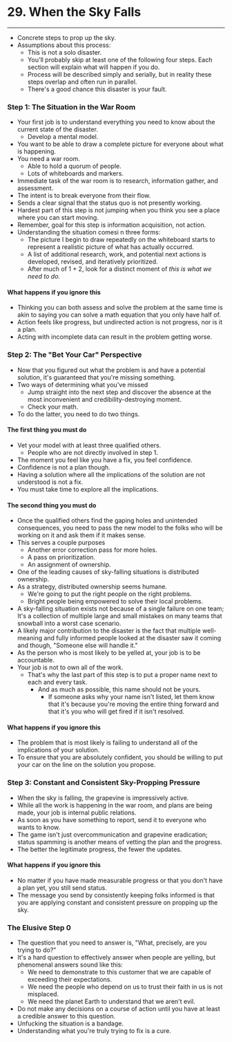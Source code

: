 # 29. When the Sky Falls
----
- Concrete steps to prop up the sky.
- Assumptions about this process:
  - This is not a solo disaster.
  - You'll probably skip at least one of the following four steps. Each section will explain what will happen if you do.
  - Process will be described simply and serially, but in reality these steps overlap and often run in parallel.
  - There's a good chance this disaster is your fault.

### Step 1: The Situation in the War Room
- Your first job is to understand everything you need to know about the current state of the disaster.
  - Develop a mental model.
- You want to be able to draw a complete picture for everyone about what is happening.
- You need a war room.
  - Able to hold a quorum of people.
  - Lots of whiteboards and markers.
- Immediate task of the war room is to research, information gather, and assessment.
- The intent is to break everyone from their flow.
- Sends a clear signal that the status quo is not presently working.
- Hardest part of this step is not jumping when you think you see a place where you can start moving.
- Remember, goal for this step is information acquisition, not action.
- Understanding the situation comesi n three forms:
  - The picture I begin to draw repeatedly on the whiteboard starts to represent a realistic picture of what has actually occurred.
  - A list of additional research, work, and potential next actions is developed, revised, and iteratively prioritized.
  - After much of 1 + 2, look for a distinct moment of _this is what we need to do._

#### What happens if you ignore this
- Thinking you can both assess and solve the problem at the same time is akin to saying you can solve a math equation that you only have half of.
- Action feels like progress, but undirected action is not progress, nor is it a plan.
- Acting with incomplete data can result in the problem getting worse.

### Step 2: The "Bet Your Car" Perspective
- Now that you figured out what the problem is and have a potential solution, it's guaranteed that you're missing something.
- Two ways of determining what you've missed
  - Jump straight into the next step and discover the absence at the most inconvenient and credibility-destroying moment.
  - Check your math.
- To do the latter, you need to do two things.

#### The first thing you must do
- Vet your model with at least three qualified others.
  - People who are not directly involved in step 1.
- The moment you feel like you have a fix, you feel confidence.
- Confidence is not a plan though.
- Having a solution where all the implications of the solution are not understood is not a fix.
- You must take time to explore all the implications.

#### The second thing you must do
- Once the qualified others find the gaping holes and unintended consequences, you need to pass the new model to the folks who will be working on it and ask them if it makes sense.
- This serves a couple purposes
  - Another error correction pass for more holes.
  - A pass on prioritization.
  - An assignment of ownership.
- One of the leading causes of sky-falling situations is distributed ownership.
- As a strategy, distributed ownership seems humane.
  - We're going to put the right people on the right problems.
  - Bright people being empowered to solve their local problems.
- A sky-falling situation exists not because of a single failure on one team; It's a collection of multiple large and small mistakes on many teams that snowball into a worst case scenario.
- A likely major contribution to the disaster is the fact that multiple well-meaning and fully informed people looked at the disaster saw it coming and though, "Someone else will handle it."
- As the person who is most likely to be yelled at, your job is to be accountable.
- Your job is not to own all of the work.
  - That's why the last part of this step is to put a proper name next to each and every task.
    - And as much as possible, this name should not be yours.
      - If someone asks why your name isn't listed, let them know that it's because you're moving the entire thing forward and that it's you who will get fired if it isn't resolved.

#### What happens if you ignore this
- The problem that is most likely is failing to understand all of the implications of your solution.
- To ensure that you are absolutely confident, you should be willing to put your car on the line on the solution you propose.

### Step 3: Constant and Consistent Sky-Propping Pressure
- When the sky is falling, the grapevine is impressively active.
- While all the work is happening in the war room, and plans are being made, your job is internal public relations.
- As soon as you have something to report, send it to everyone who wants to know.
- The game isn't just overcommunication and grapevine eradication; status spamming is another means of vetting the plan and the progress.
- The better the legitimate progress, the fewer the updates.

#### What happens if you ignore this
- No matter if you have made measurable progress or that you don't have a plan yet, you still send status.
- The message you send by consistently keeping folks informed is that you are applying constant and consistent pressure on propping up the sky.

### The Elusive Step 0
- The question that you need to answer is, "What, precisely, are you trying to do?"
- It's a hard question to effectively answer when people are yelling, but phenomenal answers sound like this:
  - We need to demonstrate to this customer that we are capable of exceeding their expectations.
  - We need the people who depend on us to trust their faith in us is not misplaced.
  - We need the planet Earth to understand that we aren't evil.
- Do not make any decisions on a course of action until you have at least a credible answer to this question.
- Unfucking the situation is a bandage.
- Understanding what you're truly trying to fix is a cure.
